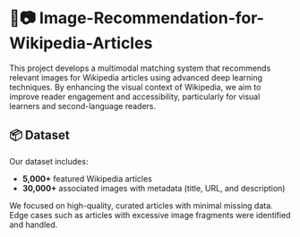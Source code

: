 # 📰📷 Image-Recommendation-for-Wikipedia-Articles

This project develops a multimodal matching system that recommends relevant images for Wikipedia articles using advanced deep learning techniques. By enhancing the visual context of Wikipedia, we aim to improve reader engagement and accessibility, particularly for visual learners and second-language readers.

## 📦 Dataset
Our dataset includes:
- **5,000+** featured Wikipedia articles
- **30,000+** associated images with metadata (title, URL, and description)

We focused on high-quality, curated articles with minimal missing data. Edge cases such as articles with excessive image fragments were identified and handled.

